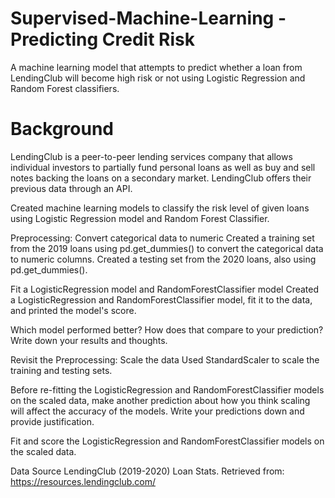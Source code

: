 # Supervised-Machine-Learning - Predicting Credit Risk

A machine learning model that attempts to predict whether a loan from LendingClub will become high risk or not using Logistic Regression and Random Forest classifiers.

# Background
LendingClub is a peer-to-peer lending services company that allows individual investors to partially fund personal loans as well as buy and sell notes backing the loans on a secondary market. LendingClub offers their previous data through an API.

Created machine learning models to classify the risk level of given loans using Logistic Regression model and Random Forest Classifier.


Preprocessing: Convert categorical data to numeric
Created a training set from the 2019 loans using pd.get_dummies() to convert the categorical data to numeric columns. Created a testing set from the 2020 loans, also using pd.get_dummies().

Fit a LogisticRegression model and RandomForestClassifier model
Created a LogisticRegression and RandomForestClassifier model, fit it to the data, and printed the model's score.

Which model performed better? How does that compare to your prediction? Write down your results and thoughts.

Revisit the Preprocessing: Scale the data
Used StandardScaler to scale the training and testing sets.

Before re-fitting the LogisticRegression and RandomForestClassifier models on the scaled data, make another prediction about how you think scaling will affect the accuracy of the models. Write your predictions down and provide justification.

Fit and score the LogisticRegression and RandomForestClassifier models on the scaled data.

Data Source
LendingClub (2019-2020) Loan Stats. Retrieved from: https://resources.lendingclub.com/
